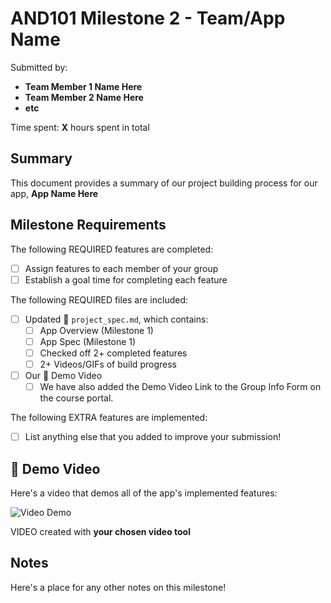 <!-- (This is a comment) INSTRUCTIONS: Go through this page and fill out any **bolded** entries with their correct values.-->

# AND101 Milestone 2 - **Team/App Name**

Submitted by:
- **Team Member 1 Name Here**
- **Team Member 2 Name Here**
- **etc**

Time spent: **X** hours spent in total

## Summary

This document provides a summary of our project building process for our app, **App Name Here**

## Milestone Requirements

<!-- Please be sure to change the [ ] to [x] for any features you completed.  If a feature is not checked [x], you might miss the points for that item! -->

The following REQUIRED features are completed:

- [ ] Assign features to each member of your group
- [ ] Establish a goal time for completing each feature

The following REQUIRED files are included:

- [ ] Updated 📄 `project_spec.md`, which contains:
  - [ ] App Overview (Milestone 1)
  - [ ] App Spec (Milestone 1)
  - [ ] Checked off 2+ completed features
  - [ ] 2+ Videos/GIFs of build progress

- [ ] Our 🎥 Demo Video
  - [ ] We have also added the Demo Video Link to the Group Info Form on the course portal.

The following EXTRA features are implemented:

- [ ] List anything else that you added to improve your submission!

## 🎥 Demo Video

Here's a video that demos all of the app's implemented features:

<img src='http://i.imgur.com/link/to/your/gif/file.gif' title='Video Demo' width='' alt='Video Demo' />

VIDEO created with **your chosen video tool**

## Notes

Here's a place for any other notes on this milestone!
